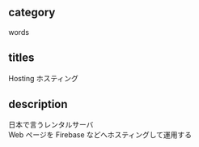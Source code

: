 ## category

words

## titles

Hosting
ホスティング

## description

日本で言うレンタルサーバ  
Web ページを Firebase などへホスティングして運用する
